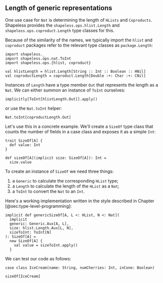 ## Length of generic representations

One use case for `Nat` is
determining the length of `HLists` and `Coproducts`.
Shapeless provides the
`shapeless.ops.hlist.Length` and
`shapeless.ops.coproduct.Length` type classes for this.

Because of the similarity of the names,
we typically import the `hlist` and `coproduct` packages
refer to the relevant type classes as `package.Length`:

```tut:book:silent
import shapeless._
import shapeless.ops.nat.ToInt
import shapeless.ops.{hlist, coproduct}
```

```tut:book
val hlistLength = hlist.Length[String :: Int :: Boolean :: HNil]
val coproductLength = coproduct.Length[Double :+: Char :+: CNil]
```

Instances of `Length` have a type member `Out`
that represents the length as a `Nat`.
We can either summon an instance of `ToInt` ourselves:

```tut:book
implicitly[ToInt[hlistLength.Out]].apply()
```

or use the `Nat.toInt` helper:

```tut:book
Nat.toInt[coproductLength.Out]
```

Let's use this in a concrete example.
We'll create a `SizeOf` type class that
counts the number of fields in a case class
and exposes it as a simple `Int`:

```tut:book:silent
trait SizeOf[A] {
  def value: Int
}

def sizeOf[A](implicit size: SizeOf[A]): Int =
  size.value
```

To create an instance of `SizeOf` we need three things:

1. a `Generic` to calculate the corresponding `HList` type;
2. a `Length` to calculate the length of the `HList` as a `Nat`;
3. a `ToInt` to convert the `Nat` to an `Int`.

Here's a working implementation
written in the style described in Chapter [@sec:type-level-programming]:

```tut:book:silent
implicit def genericSizeOf[A, L <: HList, N <: Nat](
  implicit
  generic: Generic.Aux[A, L],
  size: hlist.Length.Aux[L, N],
  sizeToInt: ToInt[N]
): SizeOf[A] =
  new SizeOf[A] {
    val value = sizeToInt.apply()
  }
```

We can test our code as follows:

```tut:book:silent
case class IceCream(name: String, numCherries: Int, inCone: Boolean)
```

```tut:book
sizeOf[IceCream]
```

